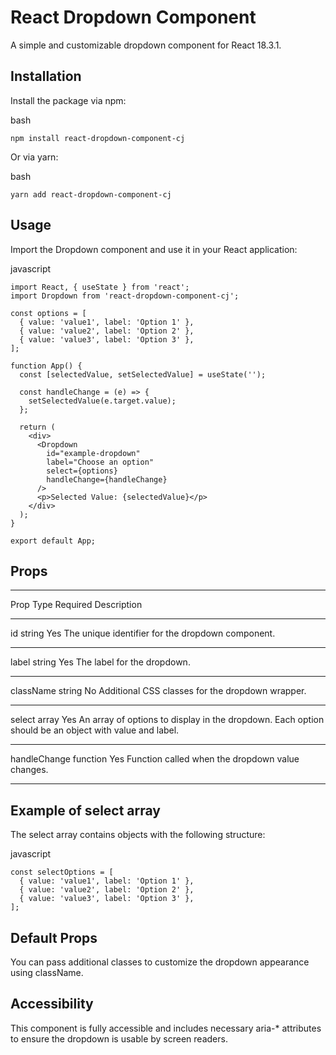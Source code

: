 # React Dropdown Component

A simple and customizable dropdown component for React 18.3.1.

## Installation

Install the package via npm:

bash

`npm install react-dropdown-component-cj`

Or via yarn:

bash

`yarn add react-dropdown-component-cj`

## Usage

Import the Dropdown component and use it in your React application:

javascript
```
import React, { useState } from 'react';
import Dropdown from 'react-dropdown-component-cj';

const options = [
  { value: 'value1', label: 'Option 1' },
  { value: 'value2', label: 'Option 2' },
  { value: 'value3', label: 'Option 3' },
];

function App() {
  const [selectedValue, setSelectedValue] = useState('');

  const handleChange = (e) => {
    setSelectedValue(e.target.value);
  };

  return (
    <div>
      <Dropdown
        id="example-dropdown"
        label="Choose an option"
        select={options}
        handleChange={handleChange}
      />
      <p>Selected Value: {selectedValue}</p>
    </div>
  );
}

export default App;
```

## Props

___________________________________________________________________________________________

Prop            Type	    Required	Description
___________________________________________________________________________________________
id              string	    Yes	        The unique identifier for the dropdown component.
___________________________________________________________________________________________

label	        string	    Yes	        The label for the dropdown.
___________________________________________________________________________________________

className	    string	    No	        Additional CSS classes for the dropdown wrapper.
___________________________________________________________________________________________

select	        array	    Yes	        An array of options to display in the dropdown.
                                        Each option should be an object with value and label.
___________________________________________________________________________________________

handleChange	function	Yes	        Function called when the dropdown value changes.
___________________________________________________________________________________________


## Example of select array

The select array contains objects with the following structure:

javascript
```
const selectOptions = [
  { value: 'value1', label: 'Option 1' },
  { value: 'value2', label: 'Option 2' },
  { value: 'value3', label: 'Option 3' },
];
```

## Default Props

You can pass additional classes to customize the dropdown appearance using className.

## Accessibility

This component is fully accessible and includes necessary aria-* attributes to ensure the dropdown is usable by screen readers.